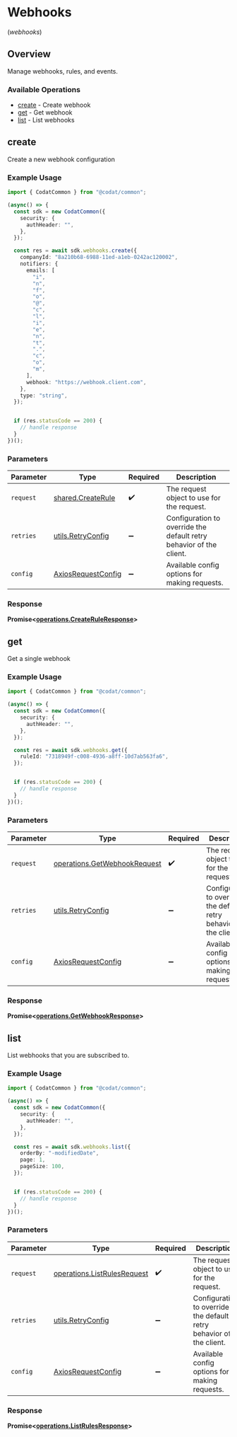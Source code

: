 # Webhooks
(*webhooks*)

## Overview

Manage webhooks, rules, and events.

### Available Operations

* [create](#create) - Create webhook
* [get](#get) - Get webhook
* [list](#list) - List webhooks

## create

Create a new webhook configuration

### Example Usage

```typescript
import { CodatCommon } from "@codat/common";

(async() => {
  const sdk = new CodatCommon({
    security: {
      authHeader: "",
    },
  });

  const res = await sdk.webhooks.create({
    companyId: "8a210b68-6988-11ed-a1eb-0242ac120002",
    notifiers: {
      emails: [
        "i",
        "n",
        "f",
        "o",
        "@",
        "c",
        "l",
        "i",
        "e",
        "n",
        "t",
        ".",
        "c",
        "o",
        "m",
      ],
      webhook: "https://webhook.client.com",
    },
    type: "string",
  });


  if (res.statusCode == 200) {
    // handle response
  }
})();
```

### Parameters

| Parameter                                                           | Type                                                                | Required                                                            | Description                                                         |
| ------------------------------------------------------------------- | ------------------------------------------------------------------- | ------------------------------------------------------------------- | ------------------------------------------------------------------- |
| `request`                                                           | [shared.CreateRule](../../models/shared/createrule.md)              | :heavy_check_mark:                                                  | The request object to use for the request.                          |
| `retries`                                                           | [utils.RetryConfig](../../models/utils/retryconfig.md)              | :heavy_minus_sign:                                                  | Configuration to override the default retry behavior of the client. |
| `config`                                                            | [AxiosRequestConfig](https://axios-http.com/docs/req_config)        | :heavy_minus_sign:                                                  | Available config options for making requests.                       |


### Response

**Promise<[operations.CreateRuleResponse](../../models/operations/createruleresponse.md)>**


## get

Get a single webhook

### Example Usage

```typescript
import { CodatCommon } from "@codat/common";

(async() => {
  const sdk = new CodatCommon({
    security: {
      authHeader: "",
    },
  });

  const res = await sdk.webhooks.get({
    ruleId: "7318949f-c008-4936-a8ff-10d7ab563fa6",
  });


  if (res.statusCode == 200) {
    // handle response
  }
})();
```

### Parameters

| Parameter                                                                    | Type                                                                         | Required                                                                     | Description                                                                  |
| ---------------------------------------------------------------------------- | ---------------------------------------------------------------------------- | ---------------------------------------------------------------------------- | ---------------------------------------------------------------------------- |
| `request`                                                                    | [operations.GetWebhookRequest](../../models/operations/getwebhookrequest.md) | :heavy_check_mark:                                                           | The request object to use for the request.                                   |
| `retries`                                                                    | [utils.RetryConfig](../../models/utils/retryconfig.md)                       | :heavy_minus_sign:                                                           | Configuration to override the default retry behavior of the client.          |
| `config`                                                                     | [AxiosRequestConfig](https://axios-http.com/docs/req_config)                 | :heavy_minus_sign:                                                           | Available config options for making requests.                                |


### Response

**Promise<[operations.GetWebhookResponse](../../models/operations/getwebhookresponse.md)>**


## list

List webhooks that you are subscribed to.

### Example Usage

```typescript
import { CodatCommon } from "@codat/common";

(async() => {
  const sdk = new CodatCommon({
    security: {
      authHeader: "",
    },
  });

  const res = await sdk.webhooks.list({
    orderBy: "-modifiedDate",
    page: 1,
    pageSize: 100,
  });


  if (res.statusCode == 200) {
    // handle response
  }
})();
```

### Parameters

| Parameter                                                                  | Type                                                                       | Required                                                                   | Description                                                                |
| -------------------------------------------------------------------------- | -------------------------------------------------------------------------- | -------------------------------------------------------------------------- | -------------------------------------------------------------------------- |
| `request`                                                                  | [operations.ListRulesRequest](../../models/operations/listrulesrequest.md) | :heavy_check_mark:                                                         | The request object to use for the request.                                 |
| `retries`                                                                  | [utils.RetryConfig](../../models/utils/retryconfig.md)                     | :heavy_minus_sign:                                                         | Configuration to override the default retry behavior of the client.        |
| `config`                                                                   | [AxiosRequestConfig](https://axios-http.com/docs/req_config)               | :heavy_minus_sign:                                                         | Available config options for making requests.                              |


### Response

**Promise<[operations.ListRulesResponse](../../models/operations/listrulesresponse.md)>**

